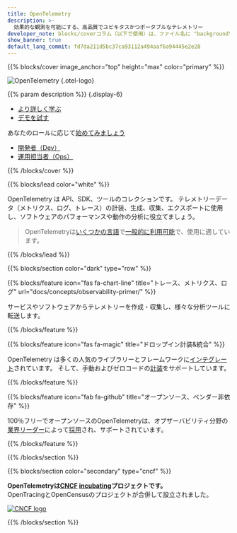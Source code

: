 ```yaml
---
title: OpenTelemetry
description: >-
  効果的な観測を可能にする、高品質でユビキタスかつポータブルなテレメトリー
developer_note: blocks/coverコラム（以下で使用）は、ファイル名に "background" を含む画像ファイルを背景画像として使用します。
show_banner: true
default_lang_commit: fd7da211d5bc37ca93112a494aaf6a94445e2e28
---
```


<div class="d-none"><a rel="me" href="https://fosstodon.org/@opentelemetry"></a></div>

{{% blocks/cover image_anchor="top" height="max" color="primary" %}}

<!-- prettier-ignore -->
![OpenTelemetry](/img/logos/opentelemetry-horizontal-color.svg)
{.otel-logo}

<!-- prettier-ignore -->
{{% param description %}}
{.display-6}

<div class="l-primary-buttons mt-5">

- [より詳しく学ぶ](docs/what-is-opentelemetry/)
- [デモを試す](docs/demo/)

</div>

<div class="h3 mt-4">
あなたのロールに応じて<a class="text-secondary" href="docs/getting-started/">始めてみましょう</a>
</div>
<div class="l-get-started-buttons">

- [開発者（Dev）](docs/getting-started/dev/)
- [運用担当者（Ops）](docs/getting-started/ops/)

</div>
{{% /blocks/cover %}}

{{% blocks/lead color="white" %}}

OpenTelemetry は API、SDK、ツールのコレクションです。
テレメトリーデータ（メトリクス、ログ、トレース）の計装、生成、収集、エクスポートに使用し、ソフトウェアのパフォーマンスや動作の分析に役立てましょう。

> OpenTelemetryは[いくつかの言語](docs/languages/)で[一般的に利用可能](/status/)で、使用に適しています。

{{% /blocks/lead %}}

{{% blocks/section color="dark" type="row" %}}

{{% blocks/feature icon="fas fa-chart-line" title="トレース、メトリクス、ログ" url="docs/concepts/observability-primer/" %}}

サービスやソフトウェアからテレメトリーを作成・収集し、様々な分析ツールに転送します。

{{% /blocks/feature %}}

{{% blocks/feature icon="fas fa-magic" title="ドロップイン計装&統合" %}}

OpenTelemetry は多くの人気のライブラリーとフレームワークに[インテグレート][instrumentation]されています。
そして、手動およびゼロコードの[計装][integrates]をサポートしています。

[instrumentation]: /docs/concepts/instrumentation/
[integrates]: /ecosystem/integrations/

{{% /blocks/feature %}}

{{% blocks/feature icon="fab fa-github" title="オープンソース、ベンダー非依存" %}}

100％フリーでオープンソースのOpenTelemetryは、オブザーバビリティ分野の[業界リーダー][industry leaders]によって[採用][adopted]され、サポートされています。

[adopted]: /ecosystem/adopters/
[industry leaders]: /ecosystem/vendors/

{{% /blocks/feature %}}

{{% /blocks/section %}}

{{% blocks/section color="secondary" type="cncf" %}}

**OpenTelemetryは[CNCF][] [incubating][]プロジェクトです。**<br>OpenTracingとOpenCensusのプロジェクトが合併して設立されました。

[![CNCF logo][]][cncf]

[cncf]: https://cncf.io
[cncf logo]: /img/logos/cncf-white.svg
[incubating]: https://www.cncf.io/projects/

{{% /blocks/section %}}
